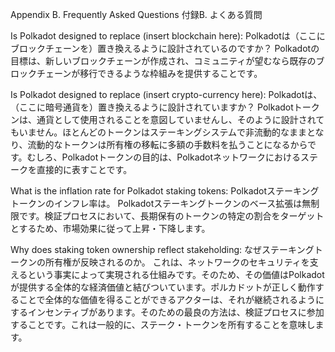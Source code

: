 Appendix B. Frequently Asked Questions
付録B. よくある質問

Is Polkadot designed to replace (insert blockchain here):
Polkadotは（ここにブロックチェーンを）置き換えるように設計されているのですか？
Polkadotの目標は、新しいブロックチェーンが作成され、コミュニティが望むなら既存のブロックチェーンが移行できるような枠組みを提供することです。

Is Polkadot designed to replace (insert crypto-currency here):
Polkadotは、（ここに暗号通貨を）置き換えるように設計されていますか？
Polkadotトークンは、通貨として使用されることを意図していませんし、そのように設計されてもいません。ほとんどのトークンはステーキングシステムで非流動的なままとなり、流動的なトークンは所有権の移転に多額の手数料を払うことになるからです。むしろ、Polkadotトークンの目的は、Polkadotネットワークにおけるステークを直接的に表すことです。

What is the inflation rate for Polkadot staking tokens:
Polkadotステーキングトークンのインフレ率は。
Polkadotステーキングトークンのベース拡張は無制限です。検証プロセスにおいて、長期保有のトークンの特定の割合をターゲットとするため、市場効果に従って上昇・下降します。

Why does staking token ownership reflect stakeholding:
なぜステーキングトークンの所有権が反映されるのか。
これは、ネットワークのセキュリティを支えるという事実によって実現される仕組みです。そのため、その価値はPolkadotが提供する全体的な経済価値と結びついています。ポルカドットが正しく動作することで全体的な価値を得ることができるアクターは、それが継続されるようにするインセンティブがあります。そのための最良の方法は、検証プロセスに参加することです。これは一般的に、ステーク・トークンを所有することを意味します。
